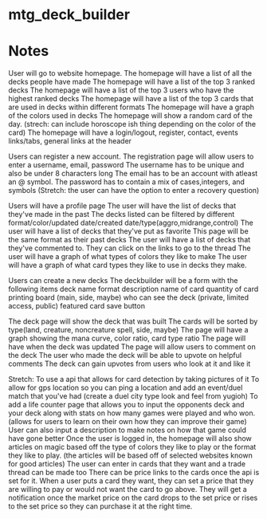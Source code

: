 # mtg_deck_builder

# Notes 
User will go to website homepage.
The homepage will have a list of all the decks people have made
The homepage will have a list of the top 3 ranked decks
The homepage will have a list of the top 3 users who have the highest ranked decks
The homepage will have a list of the top 3 cards that are used in decks within different formats
The homepage will have a graph of the colors used in decks
The homepage will show a random card of the day. (strech: can include horoscope ish thing depending on the color of the card)
The homepage will have a login/logout, register, contact, events links/tabs, general links at the header

Users can register a new account.
The registration page will allow users to enter a username, email, password
The username has to be unique and also be under 8 characters long
The email has to be an account with atleast an @ symbol.
The password has to contain a mix of cases,integers, and symbols
(Stretch: the user can have the option to enter a recovery question)

Users will have a profile page
The user will have the list of decks that they've made in the past
      The decks listed can be filtered by different format/color/updated date/created date/type(aggro,midrange,control)
The user will have a list of decks that they've put as favorite
      This page will be the same format as their past decks
The user will have a list of decks that they've commented to.
      They can click on the links to go to the thread
The user will have a graph of what types of colors they like to make
The user will have a graph of what card types they like to use in decks they make.

Users can create a new decks
The deckbuilder will be a form with the following items
      deck name
      format
      description
      name of card
      quantity of card
      printing
      board (main, side, maybe)
      who can see the deck (private, limited access, public)
      featured card
      save button

The deck page will show the deck that was built
The cards will be sorted by type(land, creature, noncreature spell, side, maybe)
The page will have a graph showing the mana curve, color ratio, card type ratio
The page will have when the deck was updated
The page will allow users to comment on the deck
The user who made the deck will be able to upvote on helpful comments
The deck can gain upvotes from users who look at it and like it

Stretch:
To use a api that allows for card detection by taking pictures of it
To allow for gps location so you can ping a location and add an event/duel match that you've had (create a duel city type look and feel from yugioh)
To add a life counter page that allows you to input the opponents deck and your deck along with stats on how many games were played and who won. (allows for users to learn on their own how they can improve their game)
      User can also input a description to make notes on how that game could have gone better
Once the user is logged in, the homepage will also show articles on magic based off the type of colors they like to play or the format they like to play. (the articles will be based off of selected websites known for good articles)
The user can enter in cards that they want and a trade thread can be made too
There can be price links to the cards once the api is set for it.
      When a user puts a card they want, they can set a price that they are willing to pay or would not want the card to go above. They will get a notification once the market price on the card drops to the set price or rises to the set price so they can purchase it at the right time.

